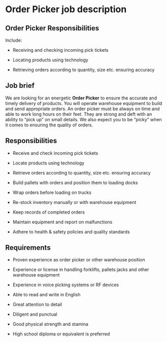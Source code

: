 # Order Picker job description


## Order Picker Responsibilities

Include:

* Receiving and checking incoming pick tickets

* Locating products using technology

* Retrieving orders according to quantity, size etc. ensuring accuracy


## Job brief

We are looking for an energetic <b>Order Picker</b> to ensure the accurate and timely delivery of products. You will operate warehouse equipment to build and send appropriate orders.
An order picker must be always on time and able to work long hours on their feet. They are strong and deft with an ability to “pick up” on small details. We also expect you to be “picky” when it comes to ensuring the quality of orders.


## Responsibilities

* Receive and check incoming pick tickets

* Locate products using technology

* Retrieve orders according to quantity, size etc. ensuring accuracy

* Build pallets with orders and position them to loading docks

* Wrap orders before loading on trucks

* Re-stock inventory manually or with warehouse equipment

* Keep records of completed orders

* Maintain equipment and report on malfunctions

* Adhere to health &amp; safety policies and quality standards


## Requirements

* Proven experience as order picker or other warehouse position

* Experience or license in handling forklifts, pallets jacks and other warehouse equipment

* Experience in voice picking systems or RF devices

* Able to read and write in English

* Great attention to detail

* Diligent and punctual

* Good physical strength and stamina

* High school diploma or equivalent is preferred
